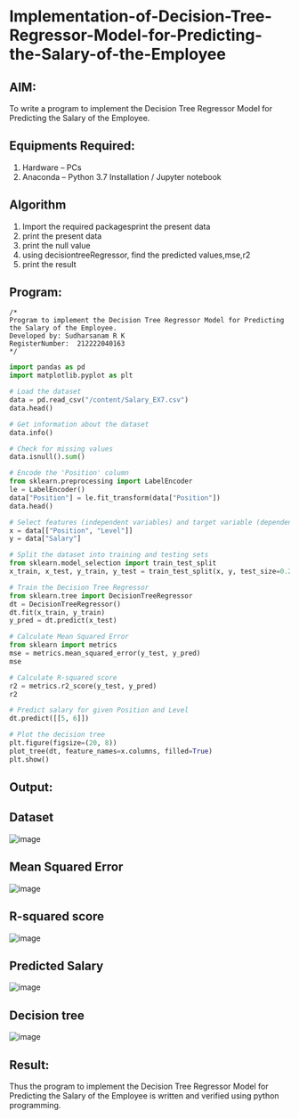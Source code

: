 # Implementation-of-Decision-Tree-Regressor-Model-for-Predicting-the-Salary-of-the-Employee

## AIM:
To write a program to implement the Decision Tree Regressor Model for Predicting the Salary of the Employee.

## Equipments Required:
1. Hardware – PCs
2. Anaconda – Python 3.7 Installation / Jupyter notebook

## Algorithm
1. Import the required packagesprint the present data
2. print the present data
3. print the null value
4. using decisiontreeRegressor, find the predicted values,mse,r2
5. print the result
## Program:
```
/*
Program to implement the Decision Tree Regressor Model for Predicting the Salary of the Employee.
Developed by: Sudharsanam R K
RegisterNumber:  212222040163
*/
```
```python
import pandas as pd
import matplotlib.pyplot as plt

# Load the dataset
data = pd.read_csv("/content/Salary_EX7.csv")
data.head()

# Get information about the dataset
data.info()

# Check for missing values
data.isnull().sum()

# Encode the 'Position' column
from sklearn.preprocessing import LabelEncoder
le = LabelEncoder()
data["Position"] = le.fit_transform(data["Position"])
data.head()

# Select features (independent variables) and target variable (dependent variable)
x = data[["Position", "Level"]]
y = data["Salary"]

# Split the dataset into training and testing sets
from sklearn.model_selection import train_test_split
x_train, x_test, y_train, y_test = train_test_split(x, y, test_size=0.2, random_state=2)

# Train the Decision Tree Regressor
from sklearn.tree import DecisionTreeRegressor
dt = DecisionTreeRegressor()
dt.fit(x_train, y_train)
y_pred = dt.predict(x_test)

# Calculate Mean Squared Error
from sklearn import metrics
mse = metrics.mean_squared_error(y_test, y_pred)
mse

# Calculate R-squared score
r2 = metrics.r2_score(y_test, y_pred)
r2

# Predict salary for given Position and Level
dt.predict([[5, 6]])

# Plot the decision tree
plt.figure(figsize=(20, 8))
plot_tree(dt, feature_names=x.columns, filled=True)
plt.show()
```

## Output:
## Dataset
![image](https://github.com/SudharsanamRK/Implementation-of-Decision-Tree-Regressor-Model-for-Predicting-the-Salary-of-the-Employee/assets/115523484/5be21b60-9941-4a03-a98c-2e8af748db1a)

##  Mean Squared Error
![image](https://github.com/SudharsanamRK/Implementation-of-Decision-Tree-Regressor-Model-for-Predicting-the-Salary-of-the-Employee/assets/115523484/6652e9b0-9825-4a4d-b0c6-27337afd0979)

##  R-squared score
![image](https://github.com/SudharsanamRK/Implementation-of-Decision-Tree-Regressor-Model-for-Predicting-the-Salary-of-the-Employee/assets/115523484/9b3fa3b1-a561-4bda-adf2-30cf388a1a04)

## Predicted Salary
![image](https://github.com/SudharsanamRK/Implementation-of-Decision-Tree-Regressor-Model-for-Predicting-the-Salary-of-the-Employee/assets/115523484/b25ea4c7-8358-4941-83fd-97e67dd7e212)

## Decision tree
![image](https://github.com/SudharsanamRK/Implementation-of-Decision-Tree-Regressor-Model-for-Predicting-the-Salary-of-the-Employee/assets/115523484/94309109-39ba-4071-b01d-43822a22612c)

## Result:
Thus the program to implement the Decision Tree Regressor Model for Predicting the Salary of the Employee is written and verified using python programming.
